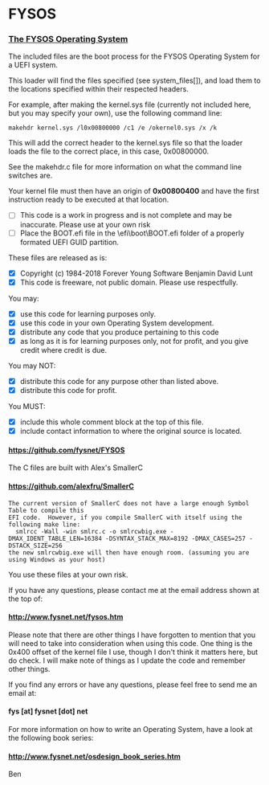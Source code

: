 # FYSOS
### [The FYSOS Operating System](http://www.fysnet.net/fysos.htm)

The included files are the boot process for the FYSOS Operating System for a UEFI system.

This loader will find the files specified (see system_files[]), and load them to the locations specified
 within their respected headers.

For example, after making the kernel.sys file (currently not included here, but you may specify your own), use
 the following command line:
 
    makehdr kernel.sys /l0x00800000 /c1 /e /okernel0.sys /x /k
    
 This will add the correct header to the kernel.sys file so that the loader loads the file to the
 correct place, in this case, 0x00800000.
 
 See the makehdr.c file for more information on what the command line switches are.
 
Your kernel file must then have an origin of **0x00800400** and have the first instruction ready to be executed at
 that location.

- [ ] This code is a work in progress and is not complete and may be inaccurate.  Please use at your own risk
- [ ] Place the BOOT.efi file in the \efi\boot\BOOT.efi folder of a properly formated UEFI GUID partition.

These files are released as is:
- [X] Copyright (c) 1984-2018    Forever Young Software  Benjamin David Lunt
- [X] This code is freeware, not public domain.  Please use respectfully.

You may:
- [X] use this code for learning purposes only.
- [X] use this code in your own Operating System development.
- [X] distribute any code that you produce pertaining to this code
- [X] as long as it is for learning purposes only, not for profit, 
     and you give credit where credit is due.

You may NOT:
- [X] distribute this code for any purpose other than listed above.
- [X] distribute this code for profit.

You MUST:
- [X] include this whole comment block at the top of this file.
- [X] include contact information to where the original source is located.

#### https://github.com/fysnet/FYSOS

The C files are built with Alex's SmallerC
#### https://github.com/alexfru/SmallerC
    The current version of SmallerC does not have a large enough Symbol Table to compile this
    EFI code.  However, if you compile SmallerC with itself using the following make line:
      smlrcc -Wall -win smlrc.c -o smlrcwbig.exe -DMAX_IDENT_TABLE_LEN=16384 -DSYNTAX_STACK_MAX=8192 -DMAX_CASES=257 -DSTACK_SIZE=256
    the new smlrcwbig.exe will then have enough room. (assuming you are using Windows as your host)

You use these files at your own risk.

If you have any questions, please contact me at the email address shown at the top of:
#### http://www.fysnet.net/fysos.htm

Please note that there are other things I have forgotten to mention that you will need to take
 into consideration when using this code.  One thing is the 0x400 offset of the kernel file I use,
 though I don't think it matters here, but do check.  I will make note of things as I update the
 code and remember other things.

If you find any errors or have any questions, please feel free to send me an email at:
#### fys [at] fysnet [dot] net

For more information on how to write an Operating System, have a look at the following book series:
#### http://www.fysnet.net/osdesign_book_series.htm

Ben
